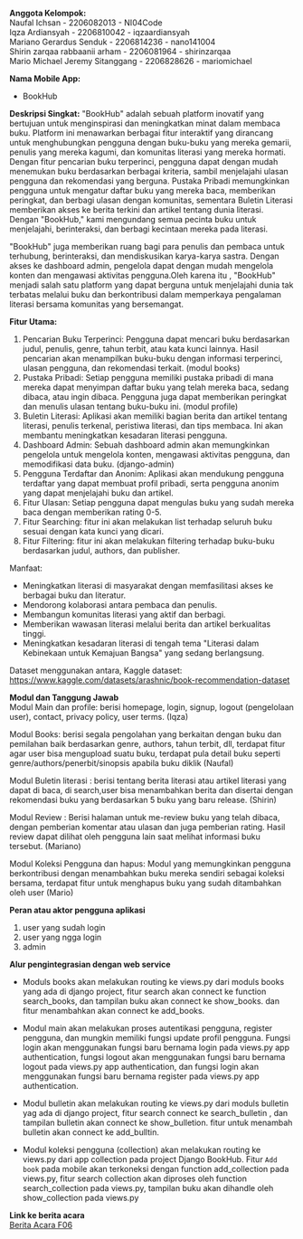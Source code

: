 **Anggota Kelompok:**   
Naufal Ichsan - 2206082013 - NI04Code  
Iqza Ardiansyah - 2206810042 - iqzaardiansyah  
Mariano Gerardus Senduk - 2206814236 - nano141004  
Shirin zarqaa rabbaanii arham - 2206081964 - shirinzarqaa  
Mario Michael Jeremy Sitanggang - 2206828626 - mariomichael  

**Nama Mobile App:**
- BookHub       

**Deskripsi Singkat:**
"BookHub" adalah sebuah platform inovatif yang bertujuan untuk menginspirasi dan meningkatkan minat dalam membaca buku. Platform ini menawarkan berbagai fitur interaktif yang dirancang untuk menghubungkan pengguna dengan buku-buku yang mereka gemarii, penulis yang mereka kagumi, dan komunitas literasi yang mereka hormati. Dengan fitur pencarian buku terperinci, pengguna dapat dengan mudah menemukan buku berdasarkan berbagai kriteria, sambil menjelajahi ulasan pengguna dan rekomendasi yang berguna. Pustaka Pribadi memungkinkan pengguna untuk mengatur daftar buku yang mereka baca, memberikan peringkat, dan berbagi ulasan dengan komunitas, sementara Buletin Literasi memberikan akses ke berita terkini dan artikel tentang dunia literasi. Dengan "BookHub," kami mengundang semua pecinta buku untuk menjelajahi, berinteraksi, dan berbagi kecintaan mereka pada literasi.

"BookHub" juga memberikan ruang bagi para penulis dan pembaca untuk terhubung, berinteraksi, dan mendiskusikan karya-karya sastra. Dengan akses ke dashboard admin, pengelola dapat dengan mudah mengelola konten dan mengawasi aktivitas pengguna.Oleh karena itu , "BookHub"  menjadi salah satu platform yang dapat berguna untuk menjelajahi dunia tak terbatas  melalui buku dan berkontribusi dalam memperkaya pengalaman literasi bersama komunitas yang bersemangat.

**Fitur Utama:**

1. Pencarian Buku Terperinci: Pengguna dapat mencari buku berdasarkan judul, penulis, genre, tahun terbit, atau kata kunci lainnya. Hasil pencarian akan menampilkan buku-buku dengan informasi terperinci, ulasan pengguna, dan rekomendasi terkait. (modul books)
2. Pustaka Pribadi: Setiap pengguna memiliki pustaka pribadi di mana mereka dapat menyimpan daftar buku yang telah mereka baca, sedang dibaca, atau ingin dibaca. Pengguna juga dapat memberikan peringkat dan menulis ulasan tentang buku-buku ini. (modul profile)
3. Buletin Literasi: Aplikasi akan memiliki bagian berita dan artikel tentang literasi, penulis terkenal, peristiwa literasi, dan tips membaca. Ini akan membantu meningkatkan kesadaran literasi pengguna.
4. Dashboard Admin: Sebuah dashboard admin akan memungkinkan pengelola untuk mengelola konten, mengawasi aktivitas pengguna, dan memodifikasi data buku. (django-admin)
5. Pengguna Terdaftar dan Anonim: Aplikasi akan mendukung pengguna terdaftar yang dapat membuat profil pribadi, serta pengguna anonim yang dapat menjelajahi buku dan artikel.
6. Fitur Ulasan: Setiap pengguna dapat mengulas buku yang sudah mereka baca dengan memberikan rating 0-5.
7. Fitur Searching: fitur ini akan melakukan list terhadap seluruh buku sesuai dengan kata kunci yang dicari.
8. Fitur Filtering: fitur ini akan melakukan filtering terhadap buku-buku berdasarkan judul, authors, dan publisher.

Manfaat:
- Meningkatkan literasi di masyarakat dengan memfasilitasi akses ke berbagai buku dan literatur.
- Mendorong kolaborasi antara pembaca dan penulis.
- Membangun komunitas literasi yang aktif dan berbagi.
- Memberikan wawasan literasi melalui berita dan artikel berkualitas tinggi.
- Meningkatkan kesadaran literasi di tengah tema "Literasi dalam Kebinekaan untuk Kemajuan Bangsa" yang sedang berlangsung.

Dataset menggunakan antara,
Kaggle dataset: https://www.kaggle.com/datasets/arashnic/book-recommendation-dataset

**Modul dan Tanggung Jawab**  
Modul Main dan profile: berisi homepage, login, signup, logout (pengelolaan user), contact, privacy policy, user terms. (Iqza)  

Modul Books: berisi segala pengolahan yang berkaitan dengan buku dan pemilahan baik berdasarkan genre, authors, tahun terbit, dll, terdapat fitur agar user bisa mengupload suatu buku, terdapat pula detail buku seperti genre/authors/penerbit/sinopsis apabila buku diklik (Naufal)  

Modul Buletin literasi : berisi tentang berita literasi atau artikel literasi yang dapat di baca, di search,user bisa menambahkan berita dan disertai dengan rekomendasi buku yang berdasarkan 5 buku yang baru release. (Shirin)  

Modul Review : Berisi halaman untuk me-review buku yang telah dibaca, dengan pemberian komentar atau ulasan dan juga pemberian rating. Hasil review dapat dilihat oleh pengguna lain saat melihat informasi buku tersebut. (Mariano)   

Modul Koleksi Pengguna dan hapus: Modul yang memungkinkan pengguna berkontribusi dengan menambahkan buku mereka sendiri sebagai koleksi bersama, terdapat fitur untuk menghapus buku yang sudah ditambahkan oleh user (Mario)

**Peran atau aktor pengguna aplikasi**
1. user yang sudah login
2. user yang ngga login
3. admin

**Alur pengintegrasian dengan web service**   
- Moduls books akan melakukan routing ke views.py dari moduls books yang ada di django project, fitur search akan connect ke function search_books, dan tampilan buku akan connect ke show_books. dan fitur menambahkan akan connect ke add_books.

- Modul main akan melakukan proses autentikasi pengguna, register pengguna, dan mungkin memiliki fungsi update profil pengguna. Fungsi login akan menggunakan fungsi baru bernama login pada views.py app authentication, fungsi logout akan menggunakan fungsi baru bernama logout pada views.py app authentication, dan fungsi login akan menggunakan fungsi baru bernama register pada views.py app authentication.

- Modul bulletin akan melakukan routing ke views.py dari moduls bulletin yag ada di django project, fitur search connect ke search_bulletin , dan tampilan  bulletin akan connect ke show_bulletion. fitur untuk menambah bulletin akan connect ke add_bulltin.

- Modul koleksi pengguna (collection) akan melakukan routing ke views.py dari app collection pada project Django BookHub. Fitur `Add book` pada mobile akan terkoneksi dengan function add_collection pada views.py, fitur search collection akan diproses oleh function search_collection pada views.py, tampilan buku akan dihandle oleh show_collection pada views.py

**Link ke berita acara**   
[Berita Acara F06](https://docs.google.com/spreadsheets/d/14qcm3ow7M1dtN4UQqsXEQj6Q7jmO4nUH22dbVEraTiE/edit#gid=0)

